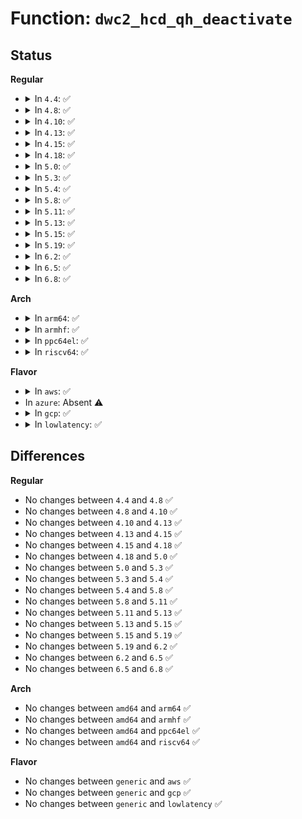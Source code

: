 # Function: <code>dwc2_hcd_qh_deactivate</code>

## Status
<b>Regular</b>
<ul>
<li>
<details>
<summary>In <code>4.4</code>: ✅</summary>

```c
void dwc2_hcd_qh_deactivate(struct dwc2_hsotg *hsotg, struct dwc2_qh *qh, int sched_next_periodic_split);
```

**Collision:** Unique Global

**Inline:** No

**Transformation:** False

**Instances:**

```
In drivers/usb/dwc2/hcd_queue.c (ffffffff8162dd80)
Location: drivers/usb/dwc2/hcd_queue.c:700
Inline: False
Direct callers:
  - drivers/usb/dwc2/hcd.c:_dwc2_hcd_urb_dequeue
  - drivers/usb/dwc2/hcd_intr.c:dwc2_release_channel
```
**Symbols:**

```
ffffffff8162dd80-ffffffff8162df38: dwc2_hcd_qh_deactivate (STB_GLOBAL)
```
</details>
</li>
<li>
<details>
<summary>In <code>4.8</code>: ✅</summary>

```c
void dwc2_hcd_qh_deactivate(struct dwc2_hsotg *hsotg, struct dwc2_qh *qh, int sched_next_periodic_split);
```

**Collision:** Unique Global

**Inline:** No

**Transformation:** False

**Instances:**

```
In drivers/usb/dwc2/hcd_queue.c (ffffffff8168e7f0)
Location: drivers/usb/dwc2/hcd_queue.c:1894
Inline: False
Direct callers:
  - drivers/usb/dwc2/hcd.c:_dwc2_hcd_urb_dequeue
  - drivers/usb/dwc2/hcd_intr.c:dwc2_release_channel
```
**Symbols:**

```
ffffffff8168e7f0-ffffffff8168e9da: dwc2_hcd_qh_deactivate (STB_GLOBAL)
```
</details>
</li>
<li>
<details>
<summary>In <code>4.10</code>: ✅</summary>

```c
void dwc2_hcd_qh_deactivate(struct dwc2_hsotg *hsotg, struct dwc2_qh *qh, int sched_next_periodic_split);
```

**Collision:** Unique Global

**Inline:** No

**Transformation:** False

**Instances:**

```
In drivers/usb/dwc2/hcd_queue.c (ffffffff816bc8b0)
Location: drivers/usb/dwc2/hcd_queue.c:1897
Inline: False
Direct callers:
  - drivers/usb/dwc2/hcd.c:_dwc2_hcd_urb_dequeue
  - drivers/usb/dwc2/hcd_intr.c:dwc2_release_channel
```
**Symbols:**

```
ffffffff816bc8b0-ffffffff816bca9a: dwc2_hcd_qh_deactivate (STB_GLOBAL)
```
</details>
</li>
<li>
<details>
<summary>In <code>4.13</code>: ✅</summary>

```c
void dwc2_hcd_qh_deactivate(struct dwc2_hsotg *hsotg, struct dwc2_qh *qh, int sched_next_periodic_split);
```

**Collision:** Unique Global

**Inline:** No

**Transformation:** False

**Instances:**

```
In drivers/usb/dwc2/hcd_queue.c (ffffffff816d0900)
Location: drivers/usb/dwc2/hcd_queue.c:1893
Inline: False
Direct callers:
  - drivers/usb/dwc2/hcd.c:_dwc2_hcd_urb_dequeue
  - drivers/usb/dwc2/hcd_intr.c:dwc2_release_channel
```
**Symbols:**

```
ffffffff816d0900-ffffffff816d0afe: dwc2_hcd_qh_deactivate (STB_GLOBAL)
```
</details>
</li>
<li>
<details>
<summary>In <code>4.15</code>: ✅</summary>

```c
void dwc2_hcd_qh_deactivate(struct dwc2_hsotg *hsotg, struct dwc2_qh *qh, int sched_next_periodic_split);
```

**Collision:** Unique Global

**Inline:** No

**Transformation:** False

**Instances:**

```
In drivers/usb/dwc2/hcd_queue.c (ffffffff8173cf50)
Location: drivers/usb/dwc2/hcd_queue.c:1893
Inline: False
Direct callers:
  - drivers/usb/dwc2/hcd.c:_dwc2_hcd_urb_dequeue
  - drivers/usb/dwc2/hcd_intr.c:dwc2_release_channel
```
**Symbols:**

```
ffffffff8173cf50-ffffffff8173d14e: dwc2_hcd_qh_deactivate (STB_GLOBAL)
```
</details>
</li>
<li>
<details>
<summary>In <code>4.18</code>: ✅</summary>

```c
void dwc2_hcd_qh_deactivate(struct dwc2_hsotg *hsotg, struct dwc2_qh *qh, int sched_next_periodic_split);
```

**Collision:** Unique Global

**Inline:** No

**Transformation:** False

**Instances:**

```
In drivers/usb/dwc2/hcd_queue.c (ffffffff8177d900)
Location: drivers/usb/dwc2/hcd_queue.c:1970
Inline: False
Direct callers:
  - drivers/usb/dwc2/hcd.c:_dwc2_hcd_urb_dequeue
  - drivers/usb/dwc2/hcd_intr.c:dwc2_release_channel
```
**Symbols:**

```
ffffffff8177d900-ffffffff8177daff: dwc2_hcd_qh_deactivate (STB_GLOBAL)
```
</details>
</li>
<li>
<details>
<summary>In <code>5.0</code>: ✅</summary>

```c
void dwc2_hcd_qh_deactivate(struct dwc2_hsotg *hsotg, struct dwc2_qh *qh, int sched_next_periodic_split);
```

**Collision:** Unique Global

**Inline:** No

**Transformation:** False

**Instances:**

```
In drivers/usb/dwc2/hcd_queue.c (ffffffff817a3ed0)
Location: drivers/usb/dwc2/hcd_queue.c:1975
Inline: False
Direct callers:
  - drivers/usb/dwc2/hcd.c:_dwc2_hcd_urb_dequeue
  - drivers/usb/dwc2/hcd_intr.c:dwc2_release_channel
```
**Symbols:**

```
ffffffff817a3ed0-ffffffff817a40d1: dwc2_hcd_qh_deactivate (STB_GLOBAL)
```
</details>
</li>
<li>
<details>
<summary>In <code>5.3</code>: ✅</summary>

```c
void dwc2_hcd_qh_deactivate(struct dwc2_hsotg *hsotg, struct dwc2_qh *qh, int sched_next_periodic_split);
```

**Collision:** Unique Global

**Inline:** No

**Transformation:** False

**Instances:**

```
In drivers/usb/dwc2/hcd_queue.c (ffffffff817e3000)
Location: drivers/usb/dwc2/hcd_queue.c:1977
Inline: False
Direct callers:
  - drivers/usb/dwc2/hcd.c:_dwc2_hcd_urb_dequeue
  - drivers/usb/dwc2/hcd_intr.c:dwc2_release_channel
```
**Symbols:**

```
ffffffff817e3000-ffffffff817e3225: dwc2_hcd_qh_deactivate (STB_GLOBAL)
```
</details>
</li>
<li>
<details>
<summary>In <code>5.4</code>: ✅</summary>

```c
void dwc2_hcd_qh_deactivate(struct dwc2_hsotg *hsotg, struct dwc2_qh *qh, int sched_next_periodic_split);
```

**Collision:** Unique Global

**Inline:** No

**Transformation:** False

**Instances:**

```
In drivers/usb/dwc2/hcd_queue.c (ffffffff81813f00)
Location: drivers/usb/dwc2/hcd_queue.c:1977
Inline: False
Direct callers:
  - drivers/usb/dwc2/hcd.c:_dwc2_hcd_urb_dequeue
  - drivers/usb/dwc2/hcd_intr.c:dwc2_release_channel
```
**Symbols:**

```
ffffffff81813f00-ffffffff81814125: dwc2_hcd_qh_deactivate (STB_GLOBAL)
```
</details>
</li>
<li>
<details>
<summary>In <code>5.8</code>: ✅</summary>

```c
void dwc2_hcd_qh_deactivate(struct dwc2_hsotg *hsotg, struct dwc2_qh *qh, int sched_next_periodic_split);
```

**Collision:** Unique Global

**Inline:** No

**Transformation:** False

**Instances:**

```
In drivers/usb/dwc2/hcd_queue.c (ffffffff818e4fa0)
Location: drivers/usb/dwc2/hcd_queue.c:1977
Inline: False
Direct callers:
  - drivers/usb/dwc2/hcd.c:dwc2_hcd_urb_dequeue
  - drivers/usb/dwc2/hcd_intr.c:dwc2_release_channel
```
**Symbols:**

```
ffffffff818e4fa0-ffffffff818e51b7: dwc2_hcd_qh_deactivate (STB_GLOBAL)
```
</details>
</li>
<li>
<details>
<summary>In <code>5.11</code>: ✅</summary>

```c
void dwc2_hcd_qh_deactivate(struct dwc2_hsotg *hsotg, struct dwc2_qh *qh, int sched_next_periodic_split);
```

**Collision:** Unique Global

**Inline:** No

**Transformation:** False

**Instances:**

```
In drivers/usb/dwc2/hcd_queue.c (ffffffff818ee470)
Location: drivers/usb/dwc2/hcd_queue.c:1977
Inline: False
Direct callers:
  - drivers/usb/dwc2/hcd.c:dwc2_hcd_urb_dequeue
  - drivers/usb/dwc2/hcd_intr.c:dwc2_release_channel
```
**Symbols:**

```
ffffffff818ee470-ffffffff818ee687: dwc2_hcd_qh_deactivate (STB_GLOBAL)
```
</details>
</li>
<li>
<details>
<summary>In <code>5.13</code>: ✅</summary>

```c
void dwc2_hcd_qh_deactivate(struct dwc2_hsotg *hsotg, struct dwc2_qh *qh, int sched_next_periodic_split);
```

**Collision:** Unique Global

**Inline:** No

**Transformation:** False

**Instances:**

```
In drivers/usb/dwc2/hcd_queue.c (ffffffff818d1c70)
Location: drivers/usb/dwc2/hcd_queue.c:1977
Inline: False
Direct callers:
  - drivers/usb/dwc2/hcd.c:dwc2_hcd_urb_dequeue
  - drivers/usb/dwc2/hcd_intr.c:dwc2_release_channel
```
**Symbols:**

```
ffffffff818d1c70-ffffffff818d1e87: dwc2_hcd_qh_deactivate (STB_GLOBAL)
```
</details>
</li>
<li>
<details>
<summary>In <code>5.15</code>: ✅</summary>

```c
void dwc2_hcd_qh_deactivate(struct dwc2_hsotg *hsotg, struct dwc2_qh *qh, int sched_next_periodic_split);
```

**Collision:** Unique Global

**Inline:** No

**Transformation:** False

**Instances:**

```
In drivers/usb/dwc2/hcd_queue.c (ffffffff8196c690)
Location: drivers/usb/dwc2/hcd_queue.c:1977
Inline: False
Direct callers:
  - drivers/usb/dwc2/hcd.c:dwc2_hcd_urb_dequeue
  - drivers/usb/dwc2/hcd_intr.c:dwc2_release_channel
```
**Symbols:**

```
ffffffff8196c690-ffffffff8196c8a7: dwc2_hcd_qh_deactivate (STB_GLOBAL)
```
</details>
</li>
<li>
<details>
<summary>In <code>5.19</code>: ✅</summary>

```c
void dwc2_hcd_qh_deactivate(struct dwc2_hsotg *hsotg, struct dwc2_qh *qh, int sched_next_periodic_split);
```

**Collision:** Unique Global

**Inline:** No

**Transformation:** False

**Instances:**

```
In drivers/usb/dwc2/hcd_queue.c (ffffffff81ac6b10)
Location: drivers/usb/dwc2/hcd_queue.c:1977
Inline: False
Direct callers:
  - drivers/usb/dwc2/hcd.c:dwc2_hcd_urb_dequeue
  - drivers/usb/dwc2/hcd_intr.c:dwc2_release_channel
```
**Symbols:**

```
ffffffff81ac6b10-ffffffff81ac6d37: dwc2_hcd_qh_deactivate (STB_GLOBAL)
```
</details>
</li>
<li>
<details>
<summary>In <code>6.2</code>: ✅</summary>

```c
void dwc2_hcd_qh_deactivate(struct dwc2_hsotg *hsotg, struct dwc2_qh *qh, int sched_next_periodic_split);
```

**Collision:** Unique Global

**Inline:** No

**Transformation:** False

**Instances:**

```
In drivers/usb/dwc2/hcd_queue.c (ffffffff81c50cd0)
Location: drivers/usb/dwc2/hcd_queue.c:1947
Inline: False
Direct callers:
  - drivers/usb/dwc2/hcd.c:dwc2_hcd_urb_dequeue
  - drivers/usb/dwc2/hcd_intr.c:dwc2_release_channel
```
**Symbols:**

```
ffffffff81c50cd0-ffffffff81c50ef7: dwc2_hcd_qh_deactivate (STB_GLOBAL)
```
</details>
</li>
<li>
<details>
<summary>In <code>6.5</code>: ✅</summary>

```c
void dwc2_hcd_qh_deactivate(struct dwc2_hsotg *hsotg, struct dwc2_qh *qh, int sched_next_periodic_split);
```

**Collision:** Unique Global

**Inline:** No

**Transformation:** False

**Instances:**

```
In drivers/usb/dwc2/hcd_queue.c (ffffffff81cb8250)
Location: drivers/usb/dwc2/hcd_queue.c:1947
Inline: False
Direct callers:
  - drivers/usb/dwc2/hcd.c:dwc2_hcd_urb_dequeue
  - drivers/usb/dwc2/hcd_intr.c:dwc2_release_channel
```
**Symbols:**

```
ffffffff81cb8250-ffffffff81cb8476: dwc2_hcd_qh_deactivate (STB_GLOBAL)
```
</details>
</li>
<li>
<details>
<summary>In <code>6.8</code>: ✅</summary>

```c
void dwc2_hcd_qh_deactivate(struct dwc2_hsotg *hsotg, struct dwc2_qh *qh, int sched_next_periodic_split);
```

**Collision:** Unique Global

**Inline:** No

**Transformation:** False

**Instances:**

```
In drivers/usb/dwc2/hcd_queue.c (ffffffff81d6cfc0)
Location: drivers/usb/dwc2/hcd_queue.c:1947
Inline: False
Direct callers:
  - drivers/usb/dwc2/hcd.c:dwc2_hcd_urb_dequeue
  - drivers/usb/dwc2/hcd_intr.c:dwc2_release_channel
```
**Symbols:**

```
ffffffff81d6cfc0-ffffffff81d6d1e6: dwc2_hcd_qh_deactivate (STB_GLOBAL)
```
</details>
</li>
</ul>
<b>Arch</b>
<ul>
<li>
<details>
<summary>In <code>arm64</code>: ✅</summary>

```c
void dwc2_hcd_qh_deactivate(struct dwc2_hsotg *hsotg, struct dwc2_qh *qh, int sched_next_periodic_split);
```

**Collision:** Unique Global

**Inline:** No

**Transformation:** False

**Instances:**

```
In drivers/usb/dwc2/hcd_queue.c (ffff800010a4d130)
Location: drivers/usb/dwc2/hcd_queue.c:1977
Inline: False
Direct callers:
  - drivers/usb/dwc2/hcd.c:_dwc2_hcd_urb_dequeue
  - drivers/usb/dwc2/hcd_intr.c:dwc2_release_channel
  - drivers/usb/dwc2/hcd_intr.c:dwc2_release_channel
```
**Symbols:**

```
ffff800010a4d130-ffff800010a4d338: dwc2_hcd_qh_deactivate (STB_GLOBAL)
```
</details>
</li>
<li>
<details>
<summary>In <code>armhf</code>: ✅</summary>

```c
void dwc2_hcd_qh_deactivate(struct dwc2_hsotg *hsotg, struct dwc2_qh *qh, int sched_next_periodic_split);
```

**Collision:** Unique Global

**Inline:** No

**Transformation:** False

**Instances:**

```
In drivers/usb/dwc2/hcd_queue.c (c0b1f2f8)
Location: drivers/usb/dwc2/hcd_queue.c:1977
Inline: False
Direct callers:
  - drivers/usb/dwc2/hcd.c:_dwc2_hcd_urb_dequeue
  - drivers/usb/dwc2/hcd_intr.c:dwc2_release_channel
```
**Symbols:**

```
c0b1f2f8-c0b1f4d4: dwc2_hcd_qh_deactivate (STB_GLOBAL)
```
</details>
</li>
<li>
<details>
<summary>In <code>ppc64el</code>: ✅</summary>

```c
void dwc2_hcd_qh_deactivate(struct dwc2_hsotg *hsotg, struct dwc2_qh *qh, int sched_next_periodic_split);
```

**Collision:** Unique Global

**Inline:** No

**Transformation:** False

**Instances:**

```
In drivers/usb/dwc2/hcd_queue.c (c000000000b14600)
Location: drivers/usb/dwc2/hcd_queue.c:1977
Inline: False
Direct callers:
  - drivers/usb/dwc2/hcd.c:_dwc2_hcd_urb_dequeue
  - drivers/usb/dwc2/hcd_intr.c:dwc2_release_channel
```
**Symbols:**

```
c000000000b14600-c000000000b14888: dwc2_hcd_qh_deactivate (STB_GLOBAL)
```
</details>
</li>
<li>
<details>
<summary>In <code>riscv64</code>: ✅</summary>

```c
void dwc2_hcd_qh_deactivate(struct dwc2_hsotg *hsotg, struct dwc2_qh *qh, int sched_next_periodic_split);
```

**Collision:** Unique Global

**Inline:** No

**Transformation:** False

**Instances:**

```
In drivers/usb/dwc2/hcd_queue.c (ffffffe000669be8)
Location: drivers/usb/dwc2/hcd_queue.c:1977
Inline: False
Direct callers:
  - drivers/usb/dwc2/hcd.c:_dwc2_hcd_urb_dequeue
  - drivers/usb/dwc2/hcd_intr.c:dwc2_release_channel
```
**Symbols:**

```
ffffffe000669be8-ffffffe000669db6: dwc2_hcd_qh_deactivate (STB_GLOBAL)
```
</details>
</li>
</ul>
<b>Flavor</b>
<ul>
<li>
<details>
<summary>In <code>aws</code>: ✅</summary>

```c
void dwc2_hcd_qh_deactivate(struct dwc2_hsotg *hsotg, struct dwc2_qh *qh, int sched_next_periodic_split);
```

**Collision:** Unique Global

**Inline:** No

**Transformation:** False

**Instances:**

```
In drivers/usb/dwc2/hcd_queue.c (ffffffff817cc2e0)
Location: drivers/usb/dwc2/hcd_queue.c:1977
Inline: False
Direct callers:
  - drivers/usb/dwc2/hcd.c:_dwc2_hcd_urb_dequeue
  - drivers/usb/dwc2/hcd_intr.c:dwc2_release_channel
```
**Symbols:**

```
ffffffff817cc2e0-ffffffff817cc505: dwc2_hcd_qh_deactivate (STB_GLOBAL)
```
</details>
</li>
<li>
In <code>azure</code>: Absent ⚠️
</li>
<li>
<details>
<summary>In <code>gcp</code>: ✅</summary>

```c
void dwc2_hcd_qh_deactivate(struct dwc2_hsotg *hsotg, struct dwc2_qh *qh, int sched_next_periodic_split);
```

**Collision:** Unique Global

**Inline:** No

**Transformation:** False

**Instances:**

```
In drivers/usb/dwc2/hcd_queue.c (ffffffff81808d80)
Location: drivers/usb/dwc2/hcd_queue.c:1977
Inline: False
Direct callers:
  - drivers/usb/dwc2/hcd.c:_dwc2_hcd_urb_dequeue
  - drivers/usb/dwc2/hcd_intr.c:dwc2_release_channel
```
**Symbols:**

```
ffffffff81808d80-ffffffff81808fa5: dwc2_hcd_qh_deactivate (STB_GLOBAL)
```
</details>
</li>
<li>
<details>
<summary>In <code>lowlatency</code>: ✅</summary>

```c
void dwc2_hcd_qh_deactivate(struct dwc2_hsotg *hsotg, struct dwc2_qh *qh, int sched_next_periodic_split);
```

**Collision:** Unique Global

**Inline:** No

**Transformation:** False

**Instances:**

```
In drivers/usb/dwc2/hcd_queue.c (ffffffff81822e90)
Location: drivers/usb/dwc2/hcd_queue.c:1977
Inline: False
Direct callers:
  - drivers/usb/dwc2/hcd.c:_dwc2_hcd_urb_dequeue
  - drivers/usb/dwc2/hcd_intr.c:dwc2_release_channel
```
**Symbols:**

```
ffffffff81822e90-ffffffff818230b5: dwc2_hcd_qh_deactivate (STB_GLOBAL)
```
</details>
</li>
</ul>

## Differences
<b>Regular</b>
<ul>
<li>
No changes between <code>4.4</code> and <code>4.8</code> ✅
</li>
<li>
No changes between <code>4.8</code> and <code>4.10</code> ✅
</li>
<li>
No changes between <code>4.10</code> and <code>4.13</code> ✅
</li>
<li>
No changes between <code>4.13</code> and <code>4.15</code> ✅
</li>
<li>
No changes between <code>4.15</code> and <code>4.18</code> ✅
</li>
<li>
No changes between <code>4.18</code> and <code>5.0</code> ✅
</li>
<li>
No changes between <code>5.0</code> and <code>5.3</code> ✅
</li>
<li>
No changes between <code>5.3</code> and <code>5.4</code> ✅
</li>
<li>
No changes between <code>5.4</code> and <code>5.8</code> ✅
</li>
<li>
No changes between <code>5.8</code> and <code>5.11</code> ✅
</li>
<li>
No changes between <code>5.11</code> and <code>5.13</code> ✅
</li>
<li>
No changes between <code>5.13</code> and <code>5.15</code> ✅
</li>
<li>
No changes between <code>5.15</code> and <code>5.19</code> ✅
</li>
<li>
No changes between <code>5.19</code> and <code>6.2</code> ✅
</li>
<li>
No changes between <code>6.2</code> and <code>6.5</code> ✅
</li>
<li>
No changes between <code>6.5</code> and <code>6.8</code> ✅
</li>
</ul>
<b>Arch</b>
<ul>
<li>
No changes between <code>amd64</code> and <code>arm64</code> ✅
</li>
<li>
No changes between <code>amd64</code> and <code>armhf</code> ✅
</li>
<li>
No changes between <code>amd64</code> and <code>ppc64el</code> ✅
</li>
<li>
No changes between <code>amd64</code> and <code>riscv64</code> ✅
</li>
</ul>
<b>Flavor</b>
<ul>
<li>
No changes between <code>generic</code> and <code>aws</code> ✅
</li>
<li>
No changes between <code>generic</code> and <code>gcp</code> ✅
</li>
<li>
No changes between <code>generic</code> and <code>lowlatency</code> ✅
</li>
</ul>
